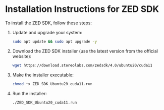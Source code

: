 # Installation Instructions for ZED SDK

To install the ZED SDK, follow these steps:

1. Update and upgrade your system:
    ```bash
    sudo apt update && sudo apt upgrade -y
    ```

2. Download the ZED SDK installer (use the latest version from the official website):
    ```bash
    wget https://download.stereolabs.com/zedsdk/4.0/ubuntu20/cuda11
    ```

3. Make the installer executable:
    ```bash
    chmod +x ZED_SDK_Ubuntu20_cuda11.run
    ```

4. Run the installer:
    ```bash
    ./ZED_SDK_Ubuntu20_cuda11.run
    ```
